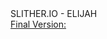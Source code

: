 <div>
SLITHER.IO - ELIJAH
</div>
<a href="https://loonride.com/examples/slither-io/slither-io/">Final Version:</a>
